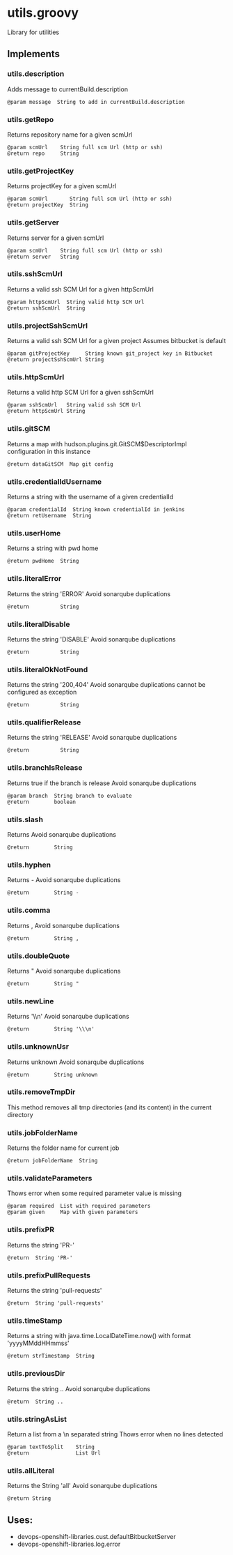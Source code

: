 # utils.groovy
   Library for utilities
  
## Implements
### utils.description
   Adds message to currentBuild.description
  
    @param message  String to add in currentBuild.description
  
### utils.getRepo
   Returns repository name for a given scmUrl
  
    @param scmUrl    String full scm Url (http or ssh)
    @return repo     String
  
### utils.getProjectKey
   Returns projectKey for a given scmUrl
  
    @param scmUrl       String full scm Url (http or ssh)
    @return projectKey  String
  
### utils.getServer
   Returns server for a given scmUrl
  
    @param scmUrl    String full scm Url (http or ssh)
    @return server   String
  
### utils.sshScmUrl
   Returns a valid ssh SCM Url for a given httpScmUrl
  
    @param httpScmUrl  String valid http SCM Url
    @return sshScmUrl  String
  
### utils.projectSshScmUrl
   Returns a valid ssh SCM Url for a given project
   Assumes bitbucket is default
  
    @param gitProjectKey     String known git_project key in Bitbucket
    @return projectSshScmUrl String
  
### utils.httpScmUrl
   Returns a valid http SCM Url for a given sshScmUrl
  
    @param sshScmUrl   String valid ssh SCM Url
    @return httpScmUrl String
  
### utils.gitSCM
   Returns a map with hudson.plugins.git.GitSCM$DescriptorImpl configuration in this instance
  
    @return dataGitSCM  Map git config
  
### utils.credentialIdUsername
   Returns a string with the username of a given credentialId
  
    @param credentialId  String known credentialId in jenkins
    @return retUsername  String
  
### utils.userHome
   Returns a string with pwd home
  
    @return pwdHome  String
  
### utils.literalError
   Returns the string 'ERROR'
   Avoid sonarqube duplications
  
    @return          String
  
### utils.literalDisable
   Returns the string 'DISABLE'
   Avoid sonarqube duplications
  
    @return          String
  
### utils.literalOkNotFound
   Returns the string '200,404'
   Avoid sonarqube duplications cannot be configured as exception
  
    @return          String
  
### utils.qualifierRelease
   Returns the string 'RELEASE'
   Avoid sonarqube duplications
  
    @return          String
  
### utils.branchIsRelease
   Returns true if the branch is release
   Avoid sonarqube duplications
  
    @param branch  String branch to evaluate
    @return        boolean
  
### utils.slash
   Returns 
   Avoid sonarqube duplications
  
    @return        String 
  
### utils.hyphen
   Returns -
   Avoid sonarqube duplications
  
    @return        String -
  
### utils.comma
   Returns ,
   Avoid sonarqube duplications
  
    @return        String ,
  
### utils.doubleQuote
   Returns "
   Avoid sonarqube duplications
  
    @return        String "
  
### utils.newLine
   Returns '\\\n'
   Avoid sonarqube duplications
  
    @return        String '\\\n'
  
### utils.unknownUsr
   Returns unknown
   Avoid sonarqube duplications
  
    @return        String unknown
  
### utils.removeTmpDir
   This method removes all tmp directories (and its content) in the current directory
  
### utils.jobFolderName
   Returns the folder name for current job
  
    @return jobFolderName  String
  
### utils.validateParameters
   Thows error when some required parameter value is missing
  
    @param required  List with required parameters
    @param given     Map with given parameters
  
### utils.prefixPR
   Returns the string 'PR-'
  
    @return  String 'PR-'
  
### utils.prefixPullRequests
   Returns the string 'pull-requests'
  
    @return  String 'pull-requests'
  
### utils.timeStamp
   Returns a string with java.time.LocalDateTime.now() with format 'yyyyMMddHHmmss'
  
    @return strTimestamp  String
  
### utils.previousDir
   Returns the string ..
   Avoid sonarqube duplications
  
    @return  String ..
  
### utils.stringAsList
   Return a list from a \n separated string
   Thows error when no lines detected
  
    @param textToSplit    String
    @return               List Url
  
### utils.allLiteral
   Returns the String 'all'
   Avoid sonarqube duplications
  
    @return String
  
## Uses:
- devops-openshift-libraries.cust.defaultBitbucketServer
- devops-openshift-libraries.log.error
